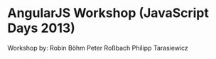 AngularJS Workshop (JavaScript Days 2013)
=========================

Workshop by:
Robin Böhm
Peter Roßbach
Philipp Tarasiewicz
